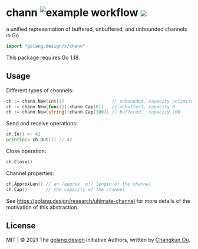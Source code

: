 # chann ![example workflow](https://github.com/golang-design/chann/actions/workflows/chann.yml/badge.svg) ![](https://changkun.de/urlstat?mode=github&repo=golang-design/chann)

a unified representation of buffered, unbuffered, and unbounded channels in Go

```go
import "golang.design/x/chann"
```

This package requires Go 1.18.

## Usage

Different types of channels:

```go
ch := chann.New[int]()                  // unbounded, capacity unlimited
ch := chann.New[func()](chann.Cap(0))   // unbufferd, capacity 0
ch := chann.New[string](chann.Cap(100)) // buffered,  capacity 100
```

Send and receive operations:

```go
ch.In() <- 42
println(<-ch.Out()) // 42
```

Close operation:

```go
ch.Close()
```

Channel properties:

```go
ch.ApproxLen() // an (approx. of) length of the channel
ch.Cap()       // the capacity of the channel
```

See https://golang.design/research/ultimate-channel for more details of
the motivation of this abstraction.

## License


MIT | &copy; 2021 The [golang.design](https://golang.design) Initiative Authors, written by [Changkun Ou](https://changkun.de).